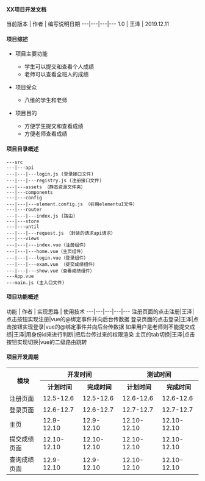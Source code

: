 #### XX项目开发文档

当前版本 | 作者 | 编写说明日期 
---|---|---|---
1.0 | 王泽 | 2019.12.11


#### 项目综述

- 项目主要功能

	- 学生可以提交和查看个人成绩
	- 老师可以查看全班人的成绩

- 项目受众

	- 八维的学生和老师

- 项目目的

	- 方便学生提交和查看成绩
	- 方便老师查看成绩


#### 项目目录概述

```
---src
---|---api
---|---|---login.js (登录接口文件)
---|---|---registry.js (注册接口文件)
---|---assets （静态资源文件夹）
---|---components
---|---config 
---|---|---element.config.js （引用elementuI文件）
---|---router
---|---|---index.js (路由)
---|---store
---|---until
---|---|---request.js （封装的请求api请求）
---|---views
---|---|---index.vue（注册组件）
---|---|---home.vue（主页组件）
---|---|---login.vue（登录组件）
---|---|---exam.vue （提交成绩组件）
---|---|---show.vue（查看成绩组件）
---App.vue
---main.js (主入口文件)
```



#### 项目功能概述
功能 | 作者 | 实现思路 | 使用技术 
---|---|---|---|---
注册页面的点击注册|王泽|点击按钮实现注册|vue的@绑定事件并向后台传数据
登录页面的点击登录|王泽|点击按钮实现登录|vue的@绑定事件并向后台传数据
如果用户是老师则不能提交成绩|王泽|用身份id来进行判断|把后台传过来的权限渲染
主页的tab切换|王泽|点击按钮实现切换|vue的二级路由跳转



#### 项目开发周期
<table>
	<tr>
	    <th rowspan="2">模块</th>
	    <th colspan="2">开发时间</th>
	    <th colspan="2">测试时间</th>  
	</tr >
	<tr>
	    <th >计划时间</th>
	    <th>完成时间</th>
        <th>计划时间</th>
	    <th>完成时间</th>
	</tr>
	<tr>
	    <td>注册页面</td>
	    <td>12.5-12.6</td>
        <td>12.5-12.6</td>
	    <td>12.6-12.6</td>
        <td>12.6-12.6</td>
	</tr>
	<tr>
	    <td>登录页面</td>
	    <td>12.6-12.7</td>
        <td>12.6-12.7</td>
	    <td>12.7-12.7</td>
        <td>12.7-12.7</td>
	</tr>
	<tr>
	    <td>主页</td>
	    <td>12.9-12.10</td>
        <td>12.9-12.10</td>
	    <td>12.10-12.10</td>
        <td>12.10-12.10</td>
	</tr>
	<tr>
	    <td>提交成绩页面</td>
	    <td>12.10-12.10</td>
        <td>12.10-12.10</td>
	    <td>12.10-12.10</td>
        <td>12.10-12.10</td>
	</tr>
	<tr>
	    <td>查询成绩页面</td>
	    <td>12.9-12.10</td>
        <td>12.9-12.10</td>
	    <td>12.10-12.10</td>
        <td>12.10-12.10</td>
	</tr>
</table>
